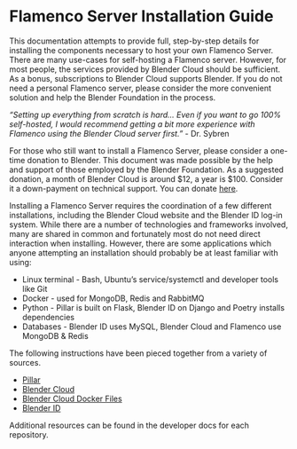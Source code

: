 # Flamenco Server Installation Guide

This documentation attempts to provide full, step-by-step details for installing the components necessary to host your own Flamenco Server. There are many use-cases for self-hosting a Flamenco server. However, for most people, the services provided by Blender Cloud should be sufficient. As a bonus, subscriptions to Blender Cloud supports Blender. If you do not need a personal Flamenco server, please consider the more convenient solution and help the Blender Foundation in the process.

*“Setting up everything from scratch is hard... Even if you want to go 100% self-hosted, I would recommend getting a bit more experience with Flamenco using the Blender Cloud server first.”* - Dr. Sybren


For those who still want to install a Flamenco Server, please consider a one-time donation to Blender. This document was made possible by the help and support of those employed by the Blender Foundation.  As a suggested donation, a month of Blender Cloud is around $12, a year is $100. Consider it a down-payment on technical support. You can donate [here](https://www.blender.org/foundation/donation-payment/).

Installing a Flamenco Server requires the coordination of a few different installations, including the Blender Cloud website and the Blender ID log-in system. While there are a number of technologies and frameworks involved, many are shared in common and fortunately most do not need direct interaction when installing. However, there are some applications which anyone attempting an installation should probably be at least familiar with using:
- Linux terminal - Bash, Ubuntu’s service/systemctl and developer tools like Git    
- Docker - used for MongoDB, Redis and RabbitMQ    
- Python - Pillar is built on Flask, Blender ID on Django and Poetry installs dependencies    
- Databases - Blender ID uses MySQL, Blender Cloud and Flamenco use MongoDB & Redis   

The following instructions have been pieced together from a variety of sources.    
- [Pillar](https://pillarframework.org/development/install/)    
- [Blender Cloud](https://developer.blender.org/diffusion/BC/)    
- [Blender Cloud Docker Files](https://developer.blender.org/diffusion/BC/browse/master/docker/)    
- [Blender ID](https://docs.blender.org/id/)    

Additional resources can be found in the developer docs for each repository.  

